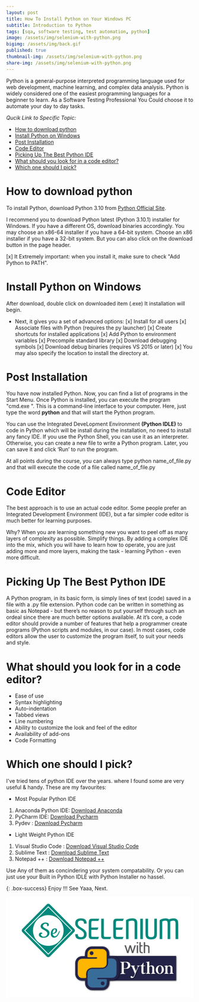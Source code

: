 ```yaml
---
layout: post
title: How To Install Python on Your Windows PC
subtitle: Introduction to Python
tags: [sqa, software testing, test automation, python]
image: /assets/img/selenium-with-python.png
bigimg: /assets/img/back.gif
published: true
thumbnail-img: /assets/img/selenium-with-python.png
share-img: /assets/img/selenium-with-python.png
---
```


Python is a general-purpose interpreted programming language used for web development, machine learning, and complex data analysis. Python is widely considered one of the easiest programming languages for a beginner to learn. As a Software Testing Professional You Could choose it to automate your day to day tasks.

_Qucik Link to Specific Topic:_
- [How to download python](#how-to-download-python)
- [Install Python on Windows](#install-python-on-windows)
- [Post Installation](#post-installation)
- [Code Editor](#code-editor)
- [Picking Up The Best Python IDE](#picking-up-the-best-python-ide)
- [What should you look for in a code editor?](#what-should-you-look-for-in-a-code-editor)
- [Which one should I pick?](#which-one-should-i-pick)
  
# How to download python
To install Python, download Python 3.10 from [Python Official Site](https://www.python.org/downloads/).

I recommend you to download Python latest (Python 3.10.1) installer for Windows. If you have a different OS, download binaries accordingly. You may choose an x86-64 installer if you have a 64-bit system. Choose an x86 installer if you have a 32-bit system. But you can also click on the download button in the page header.

[x] It Extremely important: when you install it, make sure to check "Add Python to PATH".

# Install Python on Windows
After download, double click on downloaded item (.exe) It installation will begin.

- Next, it gives you a set of advanced options:
[x] Install for all users
[x] Associate files with Python (requires the py launcher)
[x] Create shortcuts for installed applications
[x] Add Python to environment variables
[x] Precompile standard library
[x] Download debugging symbols
[x] Download debug binaries (requires VS 2015 or later)
[x] You may also specify the location to install the directory at.

# Post Installation
You have now installed Python. Now, you can find a list of programs in the Start Menu.
Once Python is installed, you can execute the program "cmd.exe ". This is a command-line interface to your computer. Here, just type the word **python** and that will start the Python program.

You can use the Integrated DeveLopment Environment **(Python IDLE)** to code in Python which will be install during the installation, no need to install any fancy IDE. If you use the Python Shell, you can use it as an interpreter. Otherwise, you can create a new file to write a Python program. Later, you can save it and click ‘Run’ to run the program.

At all points during the course, you can always type python name_of_file.py and that will execute the code of a file called name_of_file.py

# Code Editor 
The best approach is to use an actual code editor. Some people prefer an Integrated Development Environment (IDE), but a far simpler code editor is much better for learning purposes.

Why? When you are learning something new you want to peel off as many layers of complexity as possible. Simplify things. By adding a complex IDE into the mix, which you will have to learn how to operate, you are just adding more and more layers, making the task - learning Python - even more difficult.

# Picking Up The Best Python IDE

A Python program, in its basic form, is simply lines of text (code) saved in a file with a .py file extension. Python code can be written in something as basic as Notepad - but there’s no reason to put yourself through such an ordeal since there are much better options available. At it’s core, a code editor should provide a number of features that help a programmer create programs (Python scripts and modules, in our case). In most cases, code editors allow the user to customize the program itself, to suit your needs and style.

# What should you look for in a code editor?
- Ease of use
- Syntax highlighting
- Auto-indentation
- Tabbed views
- Line numbering
- Ability to customize the look and feel of the editor
- Availability of add-ons
- Code Formatting 

# Which one should I pick?

I've tried tens of python IDE over the years. where I found some are very useful & handy. These are my favourites:

- Most Popular Python IDE

1. Anaconda Python IDE: [Download Anaconda](https://www.anaconda.com/products/individual)
2. PyCharm IDE:  [Download Pycharm](https://www.jetbrains.com/pycharm/)
3. Pydev :  [Download Pycharm](https://www.pydev.org/)

- Light Weight Python IDE 
1. Visual Studio Code :  [Download Visual Studio Code](https://code.visualstudio.com/download)
2. Sublime Text :  [Download Sublime Text](https://www.sublimetext.com/)
3. Notepad ++ :  [Download Notepad ++](https://notepad-plus-plus.org/downloads/)

Use Any of them as concindering your system compatability.
Or you can just use your Built in Python IDLE with Python Installer no hassel.

{: .box-success}
Enjoy !!!
See Yaaa, Next.

![Selenium with Python](/assets/img/selenium-with-python.png "Selenium with Python")
